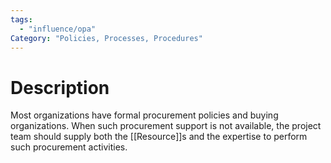 ```yaml
---
tags:
  - "influence/opa"
Category: "Policies, Processes, Procedures"
---
```

# Description
Most organizations have formal procurement policies and buying organizations. When such procurement support is not available, the project team should supply both the [[Resource]]s and the expertise to perform such procurement activities.
